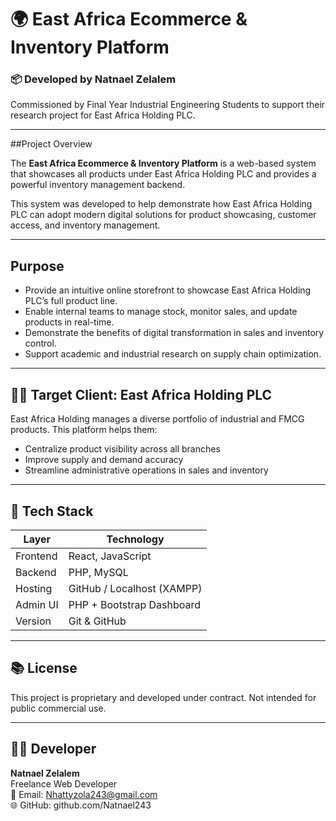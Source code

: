 
# 🌍 East Africa Ecommerce & Inventory Platform

### 📦 Developed by Natnael Zelalem  
Commissioned by Final Year Industrial Engineering Students to support their research project for East Africa Holding PLC.

---

##Project Overview

The **East Africa Ecommerce & Inventory Platform** is a web-based system that showcases all products under East Africa Holding PLC and provides a powerful inventory management backend.

This system was developed to help demonstrate how East Africa Holding PLC can adopt modern digital solutions for product showcasing, customer access, and inventory management.

---

## Purpose

- Provide an intuitive online storefront to showcase East Africa Holding PLC’s full product line.
- Enable internal teams to manage stock, monitor sales, and update products in real-time.
- Demonstrate the benefits of digital transformation in sales and inventory control.
- Support academic and industrial research on supply chain optimization.

---

## 🧑‍💼 Target Client: East Africa Holding PLC

East Africa Holding manages a diverse portfolio of industrial and FMCG products. This platform helps them:
- Centralize product visibility across all branches
- Improve supply and demand accuracy
- Streamline administrative operations in sales and inventory

---

## 🧰 Tech Stack

| Layer     | Technology              |
|----------|--------------------------|
| Frontend | React, JavaScript |
| Backend  | PHP, MySQL               |
| Hosting  | GitHub / Localhost (XAMPP) |
| Admin UI | PHP + Bootstrap Dashboard |
| Version  | Git & GitHub             |

---


## 📚 License

This project is proprietary and developed under contract. Not intended for public commercial use.

---

## 👨‍💻 Developer

**Natnael Zelalem**  
Freelance Web Developer  
📧 Email: Nhattyzola243@gmail.com  
🌐 GitHub: github.com/Natnael243

